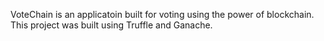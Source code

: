 VoteChain is an applicatoin built for voting using the power of blockchain. This project was built using Truffle and Ganache.
